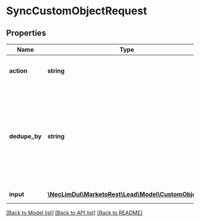 # SyncCustomObjectRequest

## Properties

Name | Type | Description | Notes
------------ | ------------- | ------------- | -------------
**action** | **string** | Type of sync operation to perform | [optional] 
**dedupe_by** | **string** | Field to deduplicate on.  If the value in the field for a given record is not unique, an error will be returned for the individual record. | [optional] 
**input** | [**\NecLimDul\MarketoRest\Lead\Model\CustomObject[]**](CustomObject.md) | List of input records | 

[[Back to Model list]](../README.md#documentation-for-models) [[Back to API list]](../README.md#documentation-for-api-endpoints) [[Back to README]](../README.md)
